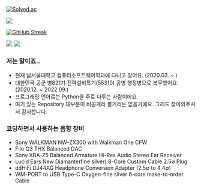 [![Solved.ac](http://mazassumnida.wtf/api/v2/generate_badge?boj=kimch0612)](https://solved.ac/profile/kimch0612)

<a href="https://opgc.me/#/users/kimch0612" target="_blank"><img src="https://api.opgc.me/githubs/users/kimch0612/tag/?theme=basic" /></a>

[![GitHub Streak](https://streak-stats.demolab.com?user=kimch0612&theme=graywhite&locale=ko&date_format=M%20j%5B%2C%20Y%5D&mode=weekly)](https://git.io/streak-stats)

<img src="https://img.shields.io/badge/Python-00599C?style=flat-square&logo=python&logoColor=White"/> <img src="https://img.shields.io/badge/-FFFF00?style=flat-square&logo=c&logoColor=White"/> 

### 저는 말이죠..
- 현재 남서울대학교 컴퓨터소프트웨어학과에 다니고 있어요. (2020.03. ~ )
- 대한민국 공군 병821기 전력설비특기(55310) 공병 행정병으로 복무했어요. (2020.12. ~ 2022.09.)
- 프로그래밍 언어로는 Python을 주로 다루는 사람이에요.
- 여기 있는 Repository 대부분이 비공개라 볼거리는 없을거에요. 그래도 찾아와주셔서 감사합니다.

### 코딩하면서 사용하는 음향 장비
- Sony WALKMAN NW-ZX300 with Walkman One CFW
- Fiio Q3 THX Balanced DAC
- Sony XBA-Z5 Balanced Armature Hi-Res Audio Stereo Ear Receiver
- Lucid Ears New Diamante(fine silver) 8-Core Custom Cable 2.5∅ Plug
- ddHiFi DJ44AG Headphone Conversion Adapter (2.5∅ to 4.4∅)
- WM-PORT to USB Type-C Oxygen-fine silver 6-core make-to-order Cable
